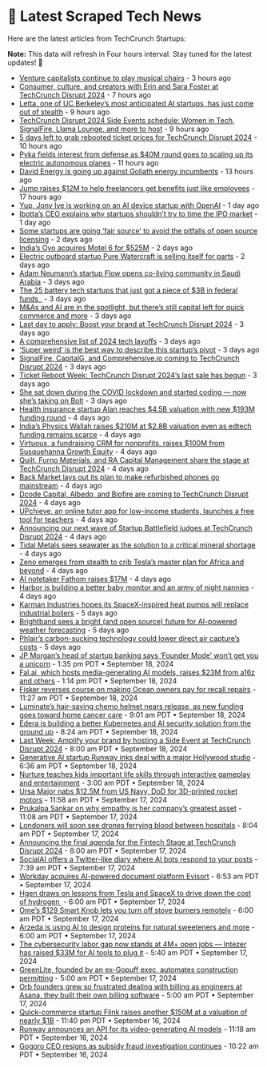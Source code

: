 
# 📰 Latest Scraped Tech News

Here are the latest articles from TechCrunch Startups:

**Note:** This data will refresh in Four hours interval. Stay tuned for the latest updates! 🔄
- [Venture capitalists continue to play musical chairs](https://techcrunch.com/2024/09/23/venture-capitalists-continue-to-play-musical-chairs/) - 3 hours ago
- [Consumer, culture, and creators with Erin and Sara Foster at TechCrunch Disrupt 2024](https://techcrunch.com/2024/09/23/consumer-culture-and-creators-with-erin-and-sara-foster-at-techcrunch-disrupt-2024/) - 7 hours ago
- [Letta, one of UC Berkeley’s most anticipated AI startups, has just come out of stealth](https://techcrunch.com/2024/09/23/letta-one-of-uc-berkeleys-most-anticipated-ai-startups-has-just-come-out-of-stealth/) - 9 hours ago
- [TechCrunch Disrupt 2024 Side Events schedule: Women in Tech, SignalFire, Llama Lounge, and more to host](https://techcrunch.com/2024/09/23/techcrunch-disrupt-2024-side-events-lineup-women-in-tech-signalfire-llama-lounge-and-more-to-host/) - 9 hours ago
- [5 days left to grab rebooted ticket prices for TechCrunch Disrupt 2024](https://techcrunch.com/2024/09/23/5-days-left-to-grab-rebooted-ticket-prices-for-techcrunch-disrupt-2024/) - 10 hours ago
- [Pyka fields interest from defense as $40M round goes to scaling up its electric autonomous planes](https://techcrunch.com/2024/09/23/pyka-fields-interest-from-defense-as-40m-round-goes-to-scaling-up-its-electric-autonomous-planes/) - 11 hours ago
- [David Energy is going up against Goliath energy incumbents](https://techcrunch.com/2024/09/23/david-energy-is-going-up-against-goliath-energy-incumbents/) - 13 hours ago
- [Jump raises $12M to help freelancers get benefits just like employees](https://techcrunch.com/2024/09/23/jump-raises-12-million-to-help-freelancers-get-benefits-just-like-employees/) - 17 hours ago
- [Yup, Jony Ive is working on an AI device startup with OpenAI](https://techcrunch.com/2024/09/22/yup-jony-ive-is-working-on-a-new-ai-device-company-with-openai/) - 1 day ago
- [Ibotta’s CEO explains why startups shouldn’t try to time the IPO market](https://techcrunch.com/2024/09/22/ibottas-ceo-explains-why-startups-shouldnt-try-to-time-the-ipo-market/) - 1 day ago
- [Some startups are going ‘fair source’ to avoid the pitfalls of open source licensing](https://techcrunch.com/2024/09/22/some-startups-are-going-fair-source-to-avoid-the-pitfalls-of-open-source-licensing/) - 2 days ago
- [India’s Oyo acquires Motel 6 for $525M](https://techcrunch.com/2024/09/21/indias-oyo-acquires-motel-6-for-525m/) - 2 days ago
- [Electric outboard startup Pure Watercraft is selling itself for parts](https://techcrunch.com/2024/09/21/electric-outboard-startup-pure-watercraft-is-selling-itself-for-parts/) - 2 days ago
- [Adam Neumann’s startup Flow opens co-living community in Saudi Arabia](https://techcrunch.com/2024/09/20/adam-neumanns-startup-flow-opens-co-living-community-in-saudi-arabia/) - 3 days ago
- [The 25 battery tech startups that just got a piece of $3B in federal funds  ](https://techcrunch.com/2024/09/20/the-25-battery-tech-startups-that-just-got-a-piece-of-3b-in-federal-funds/) - 3 days ago
- [M&As and AI are in the spotlight, but there’s still capital left for quick commerce and more](https://techcrunch.com/2024/09/20/mas-and-ai-are-in-the-spotlight-but-theres-still-capital-left-for-quick-commerce-and-more/) - 3 days ago
- [Last day to apply: Boost your brand at TechCrunch Disrupt 2024](https://techcrunch.com/2024/09/20/last-day-to-apply-boost-your-brand-at-techcrunch-disrupt-2024/) - 3 days ago
- [A comprehensive list of 2024 tech layoffs](https://techcrunch.com/2024/09/20/tech-layoffs-2024-list/) - 3 days ago
- [‘Super weird’ is the best way to describe this startup’s pivot](https://techcrunch.com/podcast/super-weird-is-the-best-way-to-describe-this-startups-pivot/) - 3 days ago
- [SignalFire, CapitalG, and Comprehensive.io coming to TechCrunch Disrupt 2024](https://techcrunch.com/2024/09/20/signalfire-capital-g-and-comprehensive-io-coming-to-techcrunch-disrupt-2024/) - 3 days ago
- [Ticket Reboot Week: TechCrunch Disrupt 2024’s last sale has begun](https://techcrunch.com/2024/09/20/ticket-reboot-week-techcrunch-disrupt-2024s-last-sale-has-begun/) - 3 days ago
- [She sat down during the COVID lockdown and started coding — now she’s taking on Bolt](https://techcrunch.com/2024/09/20/she-sat-down-in-the-covid-lockdown-and-started-coding-now-shes-taking-on-bolt/) - 3 days ago
- [Health insurance startup Alan reaches $4.5B valuation with new $193M funding round](https://techcrunch.com/2024/09/20/health-insurance-startup-alan-reaches-45-billion-valuation-with-new-funding-round/) - 4 days ago
- [India’s Physics Wallah raises $210M at $2.8B valuation even as edtech funding remains scarce](https://techcrunch.com/2024/09/19/indias-physics-wallah-raises-210m-at-2-8b-valuation-even-as-edtech-funding-remains-scarce/) - 4 days ago
- [Virtuous, a fundraising CRM for nonprofits, raises $100M from Susquehanna Growth Equity](https://techcrunch.com/2024/09/19/virtuous-a-fundraising-crm-for-nonprofits-raises-100m-from-susquehanna-growth-equity/) - 4 days ago
- [Quilt, Furno Materials, and RA Capital Management share the stage at TechCrunch Disrupt 2024](https://techcrunch.com/2024/09/19/quilt-furno-materials-and-ra-capital-management-share-the-stage-at-techcrunch-disrupt-2024/) - 4 days ago
- [Back Market lays out its plan to make refurbished phones go mainstream](https://techcrunch.com/2024/09/19/back-market-lays-out-its-plan-to-make-refurbished-phones-mainstream/) - 4 days ago
- [Dcode Capital, Albedo, and Biofire are coming to TechCrunch Disrupt 2024](https://techcrunch.com/2024/09/19/dcode-capital-albedo-and-biofire-are-coming-to-techcrunch-disrupt-2024/) - 4 days ago
- [UPchieve, an online tutor app for low-income students, launches a free tool for teachers](https://techcrunch.com/2024/09/19/upchieve-online-tutor-app-low-income-students-launches-free-tool-teachers/) - 4 days ago
- [Announcing our next wave of Startup Battlefield judges at TechCrunch Disrupt 2024](https://techcrunch.com/2024/09/19/announcing-startup-battlefield-judges-at-techcrunch-disrupt-2024/) - 4 days ago
- [Tidal Metals sees seawater as the solution to a critical mineral shortage](https://techcrunch.com/2024/09/19/tidal-metals-sees-seawater-as-the-solution-to-a-critical-mineral-shortage/) - 4 days ago
- [Zeno emerges from stealth to crib Tesla’s master plan for Africa and beyond](https://techcrunch.com/2024/09/19/zeno-emerges-from-stealth-to-crib-teslas-master-plan-for-africa-and-beyond/) - 4 days ago
- [AI notetaker Fathom raises $17M](https://techcrunch.com/2024/09/19/ai-notetaker-fathom-raises-17m/) - 4 days ago
- [Harbor is building a better baby monitor and an army of night nannies](https://techcrunch.com/2024/09/19/harbor-is-building-a-better-baby-monitor-and-an-army-of-night-nannies/) - 4 days ago
- [Karman Industries hopes its SpaceX-inspired heat pumps will replace industrial boilers](https://techcrunch.com/2024/09/19/karman-industries-hopes-its-spacex-inspired-heat-pumps-will-replace-industrial-boilers/) - 5 days ago
- [Brightband sees a bright (and open source) future for AI-powered weather forecasting](https://techcrunch.com/2024/09/19/brightband-sees-a-bright-and-open-source-future-for-ai-powered-weather-forecasting/) - 5 days ago
- [Phlair’s carbon-sucking technology could lower direct air capture’s costs](https://techcrunch.com/2024/09/19/phlairs-carbon-sucking-technology-could-lower-direct-air-captures-costs/) - 5 days ago
- [JP Morgan’s head of startup banking says ‘Founder Mode’ won’t get you a unicorn](https://techcrunch.com/podcast/jp-morgans-head-of-startup-banking-says-founder-mode-wont-get-you-a-unicorn/) - 1:35 pm PDT • September 18, 2024
- [Fal.ai, which hosts media-generating AI models, raises $23M from a16z and others](https://techcrunch.com/2024/09/18/fal-ai-which-hosts-media-generating-ai-models-raises-23m-from-a16z-and-others/) - 1:14 pm PDT • September 18, 2024
- [Fisker reverses course on making Ocean owners pay for recall repairs](https://techcrunch.com/2024/09/18/fisker-reverses-course-on-making-ocean-owners-pay-for-recall-repairs/) - 11:27 am PDT • September 18, 2024
- [Luminate’s hair-saving chemo helmet nears release, as new funding goes toward home cancer care](https://techcrunch.com/2024/09/18/luminates-hair-saving-chemo-helmet-nears-release-as-new-funding-goes-toward-home-cancer-care/) - 9:01 am PDT • September 18, 2024
- [Edera is building a better Kubernetes and AI security solution from the ground up](https://techcrunch.com/2024/09/18/edera-is-building-a-better-kubernetes-and-ai-security-solution-from-the-ground-up/) - 8:24 am PDT • September 18, 2024
- [Last Week: Amplify your brand by hosting a Side Event at TechCrunch Disrupt 2024](https://techcrunch.com/2024/09/18/last-week-amplify-your-brand-by-hosting-a-side-event-at-techcrunch-disrupt-2024/) - 8:00 am PDT • September 18, 2024
- [Generative AI startup Runway inks deal with a major Hollywood studio](https://techcrunch.com/2024/09/18/generative-ai-startup-runway-inks-deal-with-a-major-hollywood-studio/) - 6:36 am PDT • September 18, 2024
- [Nurture teaches kids important life skills through interactive gameplay and entertainment](https://techcrunch.com/2024/09/18/nurture-teaches-kids-important-life-skills-through-interactive-gameplay-and-entertainment/) - 3:00 am PDT • September 18, 2024
- [Ursa Major nabs $12.5M from US Navy, DoD for 3D-printed rocket motors](https://techcrunch.com/2024/09/17/ursa-major-nabs-12-5m-from-u-s-navy-dod-for-3d-printed-rocket-motors/) - 11:58 am PDT • September 17, 2024
- [Prukalpa Sankar on why empathy is her company’s greatest asset](https://techcrunch.com/podcast/prukalpa-sankar-on-why-empathy-is-her-companys-greatest-asset/) - 11:08 am PDT • September 17, 2024
- [Londoners will soon see drones ferrying blood between hospitals](https://techcrunch.com/2024/09/17/londoners-will-soon-see-drones-ferrying-blood-between-hospitals/) - 8:04 am PDT • September 17, 2024
- [Announcing the final agenda for the Fintech Stage at TechCrunch Disrupt 2024](https://techcrunch.com/2024/09/17/announcing-the-final-agenda-for-the-fintech-stage-at-techcrunch-disrupt-2024/) - 8:00 am PDT • September 17, 2024
- [SocialAI offers a Twitter-like diary where AI bots respond to your posts](https://techcrunch.com/2024/09/17/socialai-offers-a-twitter-like-diary-where-ai-bots-respond-to-your-posts/) - 7:39 am PDT • September 17, 2024
- [Workday acquires AI-powered document platform Evisort](https://techcrunch.com/2024/09/17/workday-acquires-ai-powered-document-platform-evisort/) - 6:53 am PDT • September 17, 2024
- [Hgen draws on lessons from Tesla and SpaceX to drive down the cost of hydrogen ](https://techcrunch.com/2024/09/17/hgen-draws-on-lessons-from-tesla-and-spacex-to-drive-down-the-cost-of-hydrogen/) - 6:00 am PDT • September 17, 2024
- [Ome’s $129 Smart Knob lets you turn off stove burners remotely](https://techcrunch.com/2024/09/17/omes-smart-knob-lets-you-turn-off-stove-burners-remotely/) - 6:00 am PDT • September 17, 2024
- [Arzeda is using AI to design proteins for natural sweeteners and more](https://techcrunch.com/2024/09/17/arzeda-is-using-ai-to-design-proteins-for-artificial-sweeteners-and-more/) - 6:00 am PDT • September 17, 2024
- [The cybersecurity labor gap now stands at 4M+ open jobs — Intezer has raised $33M for AI tools to plug it](https://techcrunch.com/2024/09/17/the-cybersecurity-labor-gap-now-stands-at-4m-open-jobs-intezer-has-raised-33m-for-ai-tools-to-plug-it/) - 5:40 am PDT • September 17, 2024
- [GreenLite, founded by an ex-Gopuff exec, automates construction permitting](https://techcrunch.com/2024/09/17/greenlite-founded-by-an-ex-gopuff-exec-automates-construction-permitting/) - 5:00 am PDT • September 17, 2024
- [Orb founders grew so frustrated dealing with billing as engineers at Asana, they built their own billing software](https://techcrunch.com/2024/09/17/orb-builds-billing-infrastructure-so-businesses-dont-have-to/) - 5:00 am PDT • September 17, 2024
- [Quick-commerce startup Flink raises another $150M at a valuation of nearly $1B](https://techcrunch.com/2024/09/16/flink-the-quick-commerce-startup-raises-another-150m-at-a-valuation-of-just-under-1b/) - 11:40 pm PDT • September 16, 2024
- [Runway announces an API for its video-generating AI models](https://techcrunch.com/2024/09/16/runway-announces-an-api-for-its-video-generating-models/) - 11:18 am PDT • September 16, 2024
- [Gogoro CEO resigns as subsidy fraud investigation continues](https://techcrunch.com/2024/09/16/gogoro-ceo-resigns-as-subsidy-fraud-investigation-continues/) - 10:22 am PDT • September 16, 2024